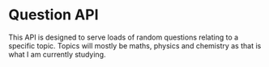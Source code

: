 # Question API

This API is designed to serve loads of random questions relating to a specific topic. Topics will mostly be maths, physics and chemistry as that is what I am currently studying. 